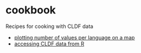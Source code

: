 # cookbook
Recipes for cooking with CLDF data

- [plotting number of values per language on a map](recipes/plot_representation/)
- [accessing CLDF data from R](recipes/cldf_r/)
